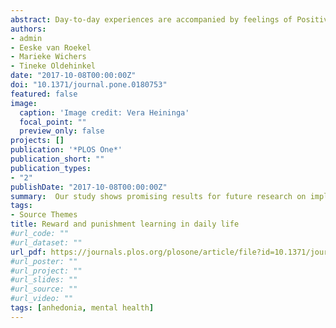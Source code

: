 ```yaml
---
abstract: Day-to-day experiences are accompanied by feelings of Positive Affect (PA) and Negative Affect (NA). Implicitly, without conscious processing, individuals learn about the reward and punishment value of each context and activity. These associative learning processes, in turn, affect the probability that individuals will re-engage in such activities or seek out that context. So far, implicit learning processes are almost exclusively investigated in controlled laboratory settings and not in daily life. Here we aimed to replicate the first study that investigated implicit learning processes in real life, by means of the Experience Sampling Method (ESM). That is, using an experience-sampling study with 90 time points (three measurements over 30 days), we prospectively measured time spent in social company and amount of physical activity as well as PA and NA in the daily lives of 18-24-year-old young adults (n = 69 with anhedonia, n = 69 without anhedonia). Multilevel analyses showed a punishment learning effect with regard to time spent in company of friends, but not a reward learning effect. Neither reward nor punishment learning effects were found with regard to physical activity. Our study shows promising results for future research on implicit learning processes in daily life, with the proviso of careful consideration of the timescale used. Short-term retrospective ESM design with beeps approximately six hours apart may suffer from mismatch noise that hampers accurate detection of associative learning effects over time.
authors:
- admin
- Eeske van Roekel
- Marieke Wichers
- Tineke Oldehinkel
date: "2017-10-08T00:00:00Z"
doi: "10.1371/journal.pone.0180753"
featured: false
image:
  caption: 'Image credit: Vera Heininga'
  focal_point: ""
  preview_only: false
projects: []
publication: '*PLOS One*'
publication_short: ""
publication_types:
- "2"
publishDate: "2017-10-08T00:00:00Z"
summary:  Our study shows promising results for future research on implicit learning processes in daily life, with the proviso of careful consideration of the timescale used. Short-term retrospective ESM design with beeps approximately six hours apart may suffer from mismatch noise that hampers accurate detection of associative learning effects over time.
tags:
- Source Themes
title: Reward and punishment learning in daily life
#url_code: ""
#url_dataset: ""
url_pdf: https://journals.plos.org/plosone/article/file?id=10.1371/journal.pone.0180753&type=printable
#url_poster: ""
#url_project: ""
#url_slides: ""
#url_source: ""
#url_video: ""
tags: [anhedonia, mental health]
---
```

